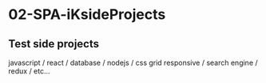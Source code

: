 # 02-SPA-iKsideProjects

## Test side projects

javascript / react / database / nodejs / css grid responsive / search engine / redux / etc...